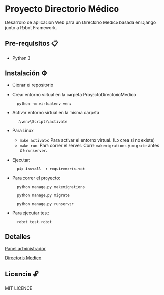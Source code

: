 # Proyecto Directorio Médico

 
Desarrollo de aplicación Web para un Directorio Médico basada en Django junto a Robot Framework.
  

## Pre-requisitos 📋
  
- Python 3


## Instalación ⚙️

  

- Clonar el repositorio 

- Crear  entorno virtual en la carpeta ProyectoDirectorioMedico

		python -m virtualenv venv

- Activar entorno virtual en la misma carpeta

		.\venv\Scripts\activate
-	Para Linux
	- `make activate`: Para activar el entorno virtual. (Lo crea si no existe)
	- `make run`: Para correr el server. Corre `makemigrations` y `migrate` antes de `runserver`.
- Ejecutar: 
	
		pip install -r requirements.txt

- Para correr el proyecto:

		python manage.py makemigrations

		python manage.py migrate

		python manage.py runserver

- Para ejecutar test:
		
		robot test.robot

## Detalles

[Panel administrador](localhost:8000/admin)

[Directorio Medico](localhost:8000/clinica/list_view)
## Licencia 🔓

  

MIT LICENCE

